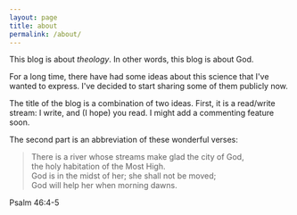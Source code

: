 ```yaml
---
layout: page
title: about
permalink: /about/
---
```


This blog is about _theology_. In other words, this blog is about God.

For a long time, there have had some ideas about this science that I've wanted to express.
I've decided to start sharing some of them publicly now.

The title of the blog is a combination of two ideas. First, it is a read/write stream: I write, and
(I hope) you read. I might add a commenting feature soon.

The second part is an abbreviation of these wonderful verses:

>There is a river whose streams make glad the city of God,  
>the holy habitation of the Most High.  
>God is in the midst of her; she shall not be moved;  
>God will help her when morning dawns.

Psalm 46:4-5

